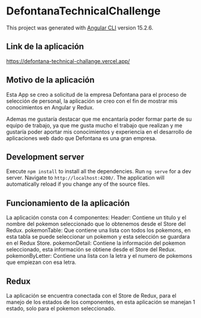 # DefontanaTechnicalChallenge

This project was generated with [Angular CLI](https://github.com/angular/angular-cli) version 15.2.6.

## Link de la aplicación

https://defontana-technical-challange.vercel.app/
## Motivo de la aplicación
Esta App se creo a solicitud de la empresa Defontana para el proceso de selección de personal, la aplicación se creo con el fin de mostrar mis conocimientos en Angular y Redux.

Ademas me gustaría destacar que me encantaría poder formar parte de su equipo de trabajo, ya que me gusta mucho el trabajo que realizan y me gustaría poder aportar mis conocimientos y experiencia en el desarrollo de aplicaciones web dado que Defontana es una gran empresa.

## Development server
Execute `npm install` to install all the dependencies.
Run `ng serve` for a dev server. Navigate to `http://localhost:4200/`. The application will automatically reload if you change any of the source files.

## Funcionamiento de la aplicación
La aplicación consta con 4 componentes:
Header: Contiene un titulo y el nombre del pokemon seleccionado que lo obtenemos desde el Store del Redux.
pokemonTable: Que contiene una lista con todos los pokemons, en esta tabla se puede seleccionar un pokemon y esta selección se guardara en el Redux Store.
pokemonDetail: Contiene la información del pokemon seleccionado, esta información se obtiene desde el Store del Redux.
pokemonByLetter: Contiene una lista con la letra y el numero de pokemons que empiezan con esa letra.

## Redux
La aplicación se encuentra conectada con el Store de Redux, para el manejo de los estados de los componentes, en esta aplicación se manejan 1 estado, solo para el pokemon seleccionado.

